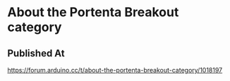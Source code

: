 # About the Portenta Breakout category

## Published At

https://forum.arduino.cc/t/about-the-portenta-breakout-category/1018197
